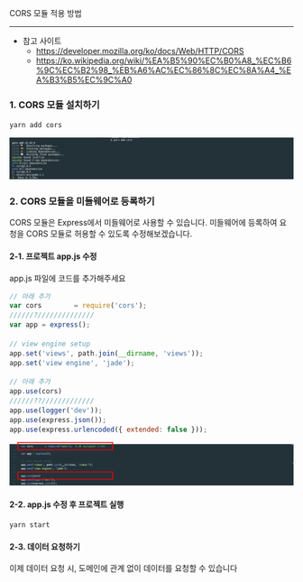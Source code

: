 CORS 모듈 적용 방법
* * *      
- 참고 사이트
  - https://developer.mozilla.org/ko/docs/Web/HTTP/CORS   
  - https://ko.wikipedia.org/wiki/%EA%B5%90%EC%B0%A8_%EC%B6%9C%EC%B2%98_%EB%A6%AC%EC%86%8C%EC%8A%A4_%EA%B3%B5%EC%9C%A0


### 1. CORS 모듈 설치하기

``` bash
yarn add cors
```
![ex_screenshot](./assets//yarn-add-cors.png)


### 2. CORS 모듈을 미들웨어로 등록하기

CORS 모듈은 Express에서 미들웨어로 사용할 수 있습니다. 미들웨어에 등록하여 요청을 CORS 모듈로 허용할 수 있도록 수정해보겠습니다.

#### 2-1. 프로젝트 app.js 수정

app.js 파일에 코드를 추가해주세요

``` javascript
// 아래 추가
var cors        = require('cors');
//////?//////////////
var app = express();

// view engine setup
app.set('views', path.join(__dirname, 'views'));
app.set('view engine', 'jade');

// 아래 추가
app.use(cors)
//////??/////////////
app.use(logger('dev'));
app.use(express.json());
app.use(express.urlencoded({ extended: false }));
```

![ex_screenshot](./assets//yarn-cors-use.png)

#### 2-2. app.js 수정 후 프로젝트 실행

``` bash
yarn start
```

#### 2-3. 데이터 요청하기

이제 데이터 요청 시, 도메인에 관계 없이 데이터를 요청할 수 있습니다